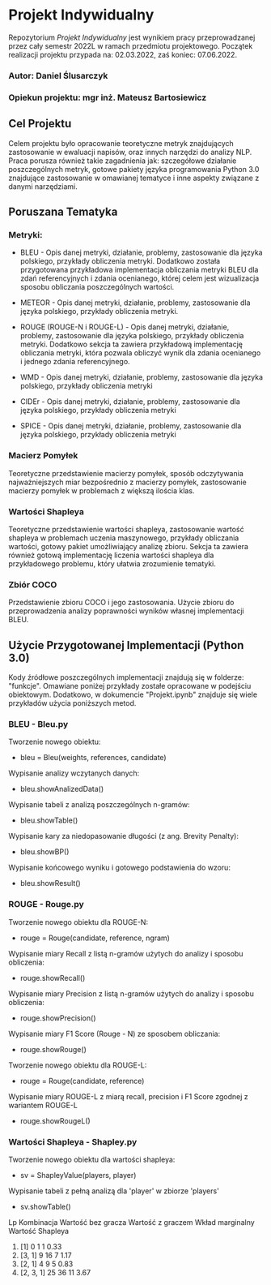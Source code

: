 # Projekt Indywidualny
Repozytorium _Projekt Indywidualny_ jest wynikiem pracy przeprowadzanej przez cały semestr 2022L w ramach przedmiotu projektowego. Początek realizacji projektu przypada na: 02.03.2022, zaś koniec: 07.06.2022.

### Autor: Daniel Ślusarczyk
### Opiekun projektu: mgr inż. Mateusz Bartosiewicz

## Cel Projektu
Celem projektu było opracowanie teoretyczne metryk znajdujących zastosowanie w ewaluacji napisów, oraz innych narzędzi do analizy NLP. Praca porusza również takie zagadnienia jak: szczegółowe działanie poszczególnych metryk, gotowe pakiety języka programowania Python 3.0 znajdujące zastosowanie w omawianej tematyce i inne aspekty związane z danymi narzędziami.

## Poruszana Tematyka
### Metryki:
- BLEU - Opis danej metryki, działanie, problemy, zastosowanie dla języka polskiego, przykłady obliczenia metryki. Dodatkowo została przygotowana przykładowa implementacja obliczania metryki BLEU dla zdań referencyjnych i zdania ocenianego, której celem jest wizualizacja sposobu obliczania poszczególnych wartości.

- METEOR - Opis danej metryki, działanie, problemy, zastosowanie dla języka polskiego, przykłady obliczenia metryki.

- ROUGE (ROUGE-N i ROUGE-L) - Opis danej metryki, działanie, problemy, zastosowanie dla języka polskiego, przykłady obliczenia metryki. Dodatkowo sekcja ta zawiera przykładową implementację obliczania metryki, która pozwala obliczyć wynik dla zdania ocenianego i jednego zdania referencyjnego.

- WMD - Opis danej metryki, działanie, problemy, zastosowanie dla języka polskiego, przykłady obliczenia metryki

- CIDEr - Opis danej metryki, działanie, problemy, zastosowanie dla języka polskiego, przykłady obliczenia metryki

- SPICE - Opis danej metryki, działanie, problemy, zastosowanie dla języka polskiego, przykłady obliczenia metryki

### Macierz Pomyłek
Teoretyczne przedstawienie macierzy pomyłek, sposób odczytywania najważniejszych miar bezpośrednio z macierzy pomyłek, zastosowanie macierzy pomyłek w problemach z większą ilościa klas.
### Wartości Shapleya
Teoretyczne przedstawienie wartości shapleya, zastosowanie wartość shapleya w problemach uczenia maszynowego, przykłady obliczania wartości, gotowy pakiet umożliwiający analizę zbioru. Sekcja ta zawiera również gotową implementację liczenia wartości shapleya dla przykładowego problemu, który ułatwia zrozumienie tematyki.
### Zbiór COCO
Przedstawienie zbioru COCO i jego zastosowania. Użycie zbioru do przeprowadzenia analizy poprawności wyników własnej implementacji BLEU.

## Użycie Przygotowanej Implementacji (Python 3.0)
Kody źródłowe poszczególnych implementacji znajdują się w folderze: "funkcje". Omawiane poniżej przykłady zostałe opracowane w podejściu obiektowym. Dodatkowo, w dokumencie "Projekt.ipynb" znajduje się wiele przykładów użycia poniższych metod.

### BLEU - Bleu.py
Tworzenie nowego obiektu:
  - bleu = Bleu(weights, references, candidate)

Wypisanie analizy wczytanych danych:
  - bleu.showAnalizedData()

Wypisanie tabeli z analizą poszczególnych n-gramów:
  - bleu.showTable()
  
Wypisanie kary za niedopasowanie długości (z ang. Brevity Penalty):
  - bleu.showBP()

Wypisanie końcowego wyniku i gotowego podstawienia do wzoru:
  - bleu.showResult()

### ROUGE - Rouge.py
Tworzenie nowego obiektu dla ROUGE-N:
  - rouge = Rouge(candidate, reference, ngram)

Wypisanie miary Recall z listą n-gramów użytych do analizy i sposobu obliczenia:
  - rouge.showRecall()

Wypisanie miary Precision z listą n-gramów użytych do analizy i sposobu obliczenia:
  - rouge.showPrecision()

Wypisanie miary F1 Score (Rouge - N) ze sposobem obliczania:
  - rouge.showRouge()

Tworzenie nowego obiektu dla ROUGE-L:
  - rouge = Rouge(candidate, reference)

Wypisanie miary ROUGE-L z miarą recall, precision i F1 Score zgodnej z wariantem ROUGE-L
  - rouge.showRougeL()

### Wartości Shapleya - Shapley.py
Tworzenie nowego obiektu dla wartości shapleya:
  - sv = ShapleyValue(players, player)

Wypisanie tabeli z pełną analizą dla 'player' w zbiorze 'players'
  - sv.showTable()

Lp   Kombinacja                    Wartość bez gracza  Wartość z graczem   Wkład marginalny    Wartość Shapleya    
1)   [1]                           0                   1                   1                   0.33                
2)   [3, 1]                        9                   16                  7                   1.17                
3)   [2, 1]                        4                   9                   5                   0.83                
4)   [2, 3, 1]                     25                  36                  11                  3.67 
